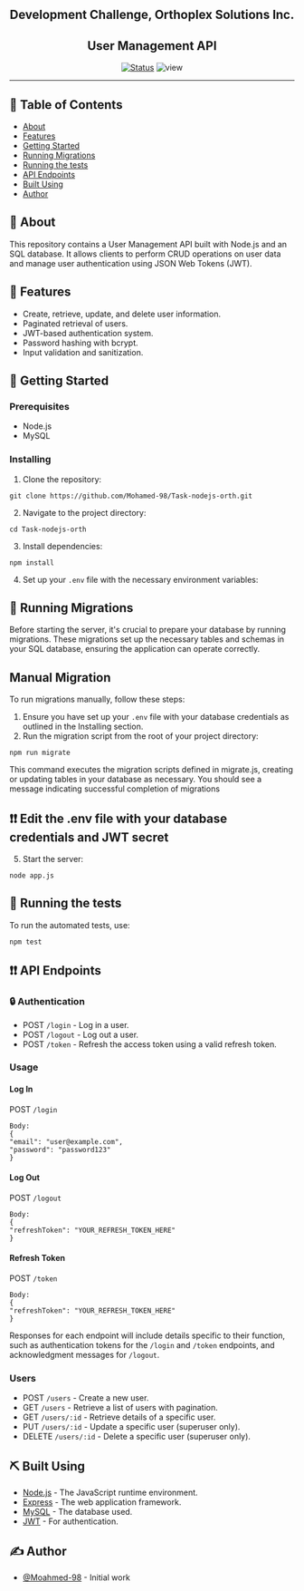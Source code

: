 <h2 align="center">Development Challenge, Orthoplex Solutions Inc.</h2>
<h2 align="center">User Management API</h2>

<div align="center">

[![Status](https://img.shields.io/badge/status-active-success.svg)]()
![view](https://komarev.com/ghpvc/?username=Task-nodejs-orth&color=green&label=view)

</div>

---


## 📝 Table of Contents

- [About](#about)
- [Features](#Features)
- [Getting Started](#getting_started)
- [Running Migrations](#migrations)
- [Running the tests](#tests)
- [API Endpoints](#API_Endpoints)
- [Built Using](#built_using)
- [Author](#author)

## 🧐 About <a name = "about"></a>

This repository contains a User Management API built with Node.js and an SQL database. It allows clients to perform CRUD operations on user data and manage user authentication using JSON Web Tokens (JWT).


## 🤩 Features <a name = "Features"></a>
- Create, retrieve, update, and delete user information.
- Paginated retrieval of users.
- JWT-based authentication system.
- Password hashing with bcrypt.
- Input validation and sanitization.

## 🏁 Getting Started <a name = "getting_started"></a>

### Prerequisites

- Node.js
- MySQL

### Installing

1. Clone the repository:

```
git clone https://github.com/Mohamed-98/Task-nodejs-orth.git
```

2. Navigate to the project directory:

```
cd Task-nodejs-orth
```
3. Install dependencies:
```
npm install
```
4. Set up your `.env` file with the necessary environment variables:

## 🚀 Running Migrations <a name = "migrations"></a>
Before starting the server, it's crucial to prepare your database by running migrations. These migrations set up the necessary tables and schemas in your SQL database, ensuring the application can operate correctly.

## Manual Migration
To run migrations manually, follow these steps:
1. Ensure you have set up your `.env` file with your database credentials as outlined in the Installing section.
2. Run the migration script from the root of your project directory:
```
npm run migrate
```
This command executes the migration scripts defined in migrate.js, creating or updating tables in your database as necessary. You should see a message indicating successful completion of migrations

## ❗❗ Edit the .env file with your database credentials and JWT secret

5. Start the server:
```
node app.js
```

## 🔧 Running the tests <a name = "tests"></a>

To run the automated tests, use:
```
npm test
```

## ❗❗ API Endpoints <a name = "API_Endpoints"></a>

### 🔒 Authentication

- POST `/login` - Log in a user.
- POST `/logout` - Log out a user.
- POST `/token` - Refresh the access token using a valid refresh token.
### Usage

#### Log In
POST `/login`
```
Body:
{
"email": "user@example.com",
"password": "password123"
}
```
#### Log Out
POST `/logout`
```
Body:
{
"refreshToken": "YOUR_REFRESH_TOKEN_HERE"
}
```
#### Refresh Token

POST `/token`
```
Body:
{
"refreshToken": "YOUR_REFRESH_TOKEN_HERE"
}
```
Responses for each endpoint will include details specific to their function, such as authentication tokens for the `/login` and `/token` endpoints, and acknowledgment messages for `/logout`.

### Users

- POST `/users` - Create a new user.
- GET `/users` - Retrieve a list of users with pagination.
- GET `/users/:id` - Retrieve details of a specific user.
- PUT `/users/:id` - Update a specific user (superuser only).
- DELETE `/users/:id` - Delete a specific user (superuser only).


## ⛏️ Built Using <a name = "built_using"></a>

- [Node.js](https://nodejs.org/en/) - The JavaScript runtime environment.
- [Express](https://expressjs.com/) - The web application framework.
- [MySQL](https://www.mysql.com/) - The database used.
- [JWT](https://jwt.io/) - For authentication.

## ✍️ Author <a name = "author"></a>

- [@Moahmed-98](https://github.com/Mohamed-98) - Initial work

